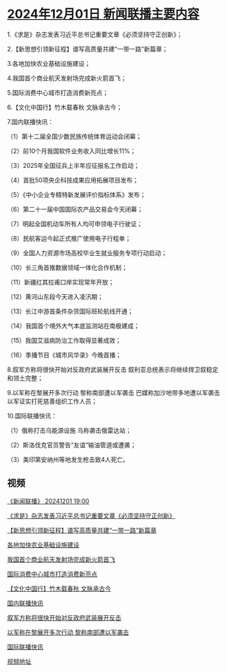 # [2024年12月01日 新闻联播主要内容](https://tv.cctv.com/lm/xwlb/day/20241201.shtml)

1.《求是》杂志发表习近平总书记重要文章《必须坚持守正创新》；

2.【新思想引领新征程】谱写高质量共建“一带一路”新篇章；

3.各地加快农业基础设施建设；

4.我国首个商业航天发射场完成新火箭首飞；

5.国际消费中心城市打造消费新亮点；

6.【文化中国行】竹木载春秋 文脉承古今；

7.国内联播快讯：

（1）第十二届全国少数民族传统体育运动会闭幕；

（2）前10个月我国软件业务收入同比增长11%；

（3）2025年全国征兵上半年应征报名工作启动；

（4）首批50项央企科技成果应用拓展项目发布；

（5）《中小企业专精特新发展评价指标体系》发布；

（6）第二十一届中国国际农产品交易会今天闭幕；

（7）明起全国机动车所有人均可申领电子行驶证；

（8）民航客运今起正式推广使用电子行程单；

（9）全国人力资源市场高校毕业生就业服务专项行动启动；

（10）长三角首推数据领域一体化合作机制；

（11）新疆红其拉甫口岸实现常年开放；

（12）黄河山东段今天进入凌汛期；

（13）长江中游首条件杂货国际班轮航线开通；

（14）我国首个境外大气本底监测站在南极建成；

（15）我国艾滋病防治工作取得显著成效；

（16）季播节目《城市风华录》今晚首播；

8.叙军方称将很快开始对反政府武装展开反击 叙利亚总统表示将继续捍卫叙稳定和领土完整；

9.以军称在黎展开多次行动 黎称南部遭以军袭击 巴媒称加沙地带多地遭以军袭击 以军证实打死慈善组织工作人员；

10.国际联播快讯：

（1）俄称打击乌能源设施 乌称袭击俄雷达站；

（2）斯洛伐克官员警告“友谊”输油管道或遭袭；

（3）美印第安纳州等地发生枪击致4人死亡。

## 视频

[《新闻联播》 20241201 19:00](https://tv.cctv.com/2024/12/01/VIDEy0SROtUCTHRYHdavZ0Va241201.shtml)

[《求是》杂志发表习近平总书记重要文章《必须坚持守正创新》](https://tv.cctv.com/2024/12/01/VIDE3GpE07dbeObUOyf1l41p241201.shtml)

[【新思想引领新征程】谱写高质量共建“一带一路”新篇章](https://tv.cctv.com/2024/12/01/VIDE9lJTwFGYwZkHVE2OB1n7241201.shtml)

[各地加快农业基础设施建设](https://tv.cctv.com/2024/12/01/VIDE5tmnvEBfk7aEgrcY9TSJ241201.shtml)

[我国首个商业航天发射场完成新火箭首飞](https://tv.cctv.com/2024/12/01/VIDEf8n1GPZk8Ze0Jg1oZ7H4241201.shtml)

[国际消费中心城市打造消费新亮点](https://tv.cctv.com/2024/12/01/VIDEjrAYSGNnbRDgsBW6FgyA241201.shtml)

[【文化中国行】竹木载春秋 文脉承古今](https://tv.cctv.com/2024/12/01/VIDEMKLTX0vEvTdL5zcRm68r241201.shtml)

[国内联播快讯](https://tv.cctv.com/2024/12/01/VIDEgfGFWodZtWLNT4nzMSim241201.shtml)

[叙军方称将很快开始对反政府武装展开反击](https://tv.cctv.com/2024/12/01/VIDETYsfeOHKfsOARu30UTg5241201.shtml)

[以军称在黎展开多次行动 黎称南部遭以军袭击](https://tv.cctv.com/2024/12/01/VIDE6fBAB0XTbdTKAFsHK6ix241201.shtml)

[国际联播快讯](https://tv.cctv.com/2024/12/01/VIDEr9sVqQt4BOg5Lw8Jc7O4241201.shtml)

[视频地址](https://tv.cctv.com/lm/xwlb/day/20241201.shtml) 

